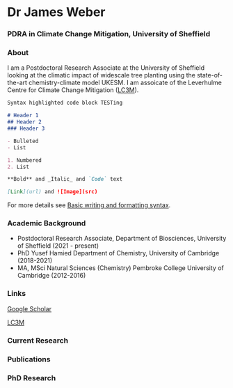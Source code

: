 # Dr James Weber
### PDRA in Climate Change Mitigation, University of Sheffield


### About

I am a Postdoctoral Research Associate at the University of Sheffield looking at the climatic impact of widescale tree planting using the state-of-the-art chemistry-climate model UKESM. I am assoicate of the Leverhulme Centre for Climate Change Mitigation ([LC3M](https://lc3m.org/people/dr-james-weber/)). 

```markdown
Syntax highlighted code block TESTing

# Header 1
## Header 2
### Header 3

- Bulleted
- List

1. Numbered
2. List

**Bold** and _Italic_ and `Code` text

[Link](url) and ![Image](src)
```

For more details see [Basic writing and formatting syntax](https://docs.github.com/en/github/writing-on-github/getting-started-with-writing-and-formatting-on-github/basic-writing-and-formatting-syntax).

### Academic Background
- Postdoctoral Research Associate, Department of Biosciences, University of Sheffield (2021 - present)
- PhD Yusef Hamied Department of Chemistry, University of Cambridge (2018-2021)
- MA, MSci Natural Sciences (Chemistry) Pembroke College University of Cambridge (2012-2016)

### Links

[Google Scholar](https://scholar.google.com/citations?user=duDLXbIAAAAJ&hl=en&oi=sra)

[LC3M](https://lc3m.org/people/dr-james-weber/)

### Current Research 

### Publications

### PhD Research 

